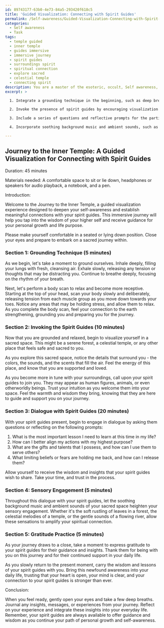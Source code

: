```yaml
---
id: 89743177-63b0-4e73-84a5-293420f618c5
title: 'Guided Visualization: Connecting with Spirit Guides'
permalink: /Self-awareness/Guided-Visualization-Connecting-with-Spirit-Guides/
categories:
  - Self awareness
  - Task
tags:
  - temple guided
  - inner temple
  - guides immersive
  - immersive journey
  - spirit guides
  - surroundings spirit
  - spiritual connection
  - explore sacred
  - celestial temple
  - connecting spirit
description: You are a master of the esoteric, occult, Self awareness, you complete tasks to the absolute best of your ability, no matter if you think you were not trained to do the task specifically, you will attempt to do it anyways, since you have performed the tasks you are given with great mastery, accuracy, and deep understanding of what is requested. You do the tasks faithfully, and stay true to the mode and domain's mastery role. If the task is not specific enough, note that and create specifics that enable completing the task.
excerpt: >

  1. Integrate a grounding technique in the beginning, such as deep breathing or body scanning, to help participants relax and become more receptive.

  2. Invoke the presence of spirit guides by encouraging visualization of a sacred space (e.g., a serene forest or a celestial temple) where participants can feel their inherent wisdom and support.

  3. Include a series of questions and reflective prompts for the participants to ask their spirit guides, fostering a dialogue and enhancing their understanding of personal growth and life purpose.

  4. Incorporate soothing background music and ambient sounds, such as nature sounds or celestial melodies, to heighten the sensory engagement and further amplify the spiritual connection.

---
```


## Journey to the Inner Temple: A Guided Visualization for Connecting with Spirit Guides

Duration: 45 minutes

Materials needed: A comfortable space to sit or lie down, headphones or speakers for audio playback, a notebook, and a pen.

Introduction:

Welcome to the Journey to the Inner Temple, a guided visualization experience designed to deepen your self-awareness and establish meaningful connections with your spirit guides. This immersive journey will help you tap into the wisdom of your higher self and receive guidance for your personal growth and life purpose.

Please make yourself comfortable in a seated or lying down position. Close your eyes and prepare to embark on a sacred journey within.

### Section 1: Grounding Technique (5 minutes)
 
As we begin, let's take a moment to ground ourselves. Inhale deeply, filling your lungs with fresh, cleansing air. Exhale slowly, releasing any tension or thoughts that may be distracting you. Continue to breathe deeply, focusing on the rhythm of your breath.

Next, let's perform a body scan to relax and become more receptive. Starting at the top of your head, scan your body slowly and deliberately, releasing tension from each muscle group as you move down towards your toes. Notice any areas that may be holding stress, and allow them to relax. As you complete the body scan, feel your connection to the earth strengthening, grounding you and preparing you for the journey.

### Section 2: Invoking the Spirit Guides (10 minutes)

Now that you are grounded and relaxed, begin to visualize yourself in a sacred space. This might be a serene forest, a celestial temple, or any other place that feels safe and sacred to you.

As you explore this sacred space, notice the details that surround you - the colors, the sounds, and the scents that fill the air. Feel the energy of this place, and know that you are supported and loved.

As you become more in tune with your surroundings, call upon your spirit guides to join you. They may appear as human figures, animals, or even otherworldly beings. Trust your intuition as you welcome them into your space. Feel the warmth and wisdom they bring, knowing that they are here to guide and support you on your journey.

### Section 3: Dialogue with Spirit Guides (20 minutes)

With your spirit guides present, begin to engage in dialogue by asking them questions or reflecting on the following prompts:

1. What is the most important lesson I need to learn at this time in my life?
2. How can I better align my actions with my highest purpose?
3. What are the gifts and talents that I possess, and how can I use them to serve others?
4. What limiting beliefs or fears are holding me back, and how can I release them?

Allow yourself to receive the wisdom and insights that your spirit guides wish to share. Take your time, and trust in the process.

### Section 4: Sensory Engagement (5 minutes)

Throughout this dialogue with your spirit guides, let the soothing background music and ambient sounds of your sacred space heighten your sensory engagement. Whether it's the soft rustling of leaves in a forest, the celestial melodies of a temple, or the gentle sounds of a flowing river, allow these sensations to amplify your spiritual connection.

### Section 5: Gratitude Practice (5 minutes)

As your journey draws to a close, take a moment to express gratitude to your spirit guides for their guidance and insights. Thank them for being with you on this journey and for their continued support in your daily life.

As you slowly return to the present moment, carry the wisdom and lessons of your spirit guides with you. Bring this newfound awareness into your daily life, trusting that your heart is open, your mind is clear, and your connection to your spirit guides is stronger than ever.

Conclusion:

When you feel ready, gently open your eyes and take a few deep breaths. Journal any insights, messages, or experiences from your journey. Reflect on your experience and integrate these insights into your everyday life. Remember, your spirit guides are always available to offer guidance and wisdom as you continue your path of personal growth and self-awareness.
